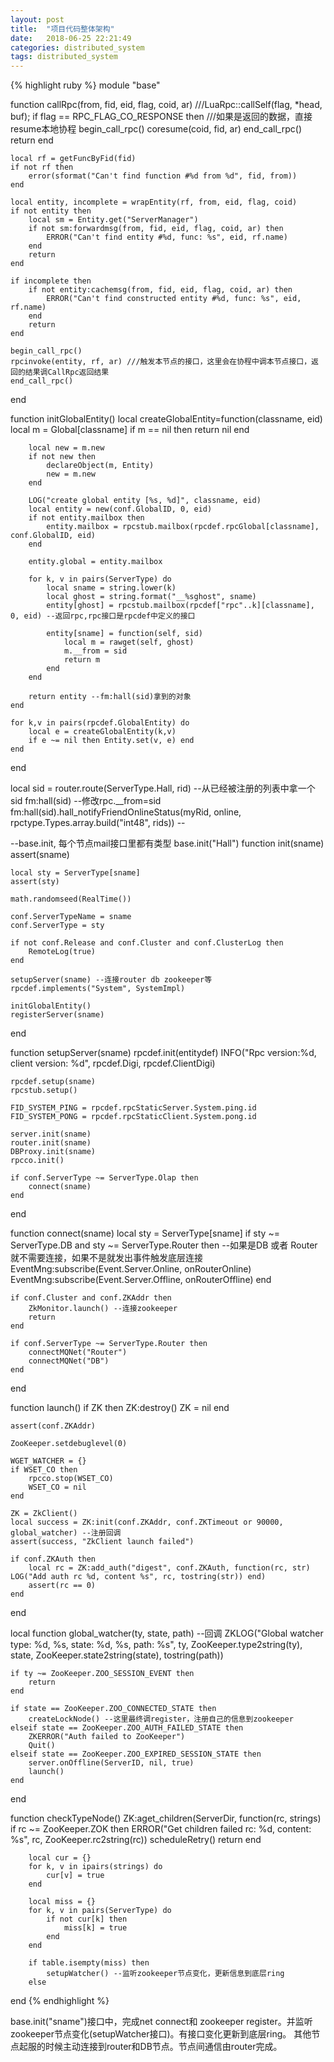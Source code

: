```yaml
---
layout: post
title:  "项目代码整体架构"
date:   2018-06-25 22:21:49
categories: distributed_system
tags: distributed_system
---
```


{% highlight ruby %}
module "base"

function callRpc(from, fid, eid, flag, coid, ar) ///LuaRpc::callSelf(flag, *head, buf); 
    if flag == RPC_FLAG_CO_RESPONSE then ///如果是返回的数据，直接resume本地协程
        begin_call_rpc()
        coresume(coid, fid, ar)
        end_call_rpc()
        return
    end

    local rf = getFuncByFid(fid)
    if not rf then
        error(sformat("Can't find function #%d from %d", fid, from))
    end

    local entity, incomplete = wrapEntity(rf, from, eid, flag, coid)
    if not entity then 
        local sm = Entity.get("ServerManager")
        if not sm:forwardmsg(from, fid, eid, flag, coid, ar) then
            ERROR("Can't find entity #%d, func: %s", eid, rf.name)
        end
        return
    end

    if incomplete then
        if not entity:cachemsg(from, fid, eid, flag, coid, ar) then
            ERROR("Can't find constructed entity #%d, func: %s", eid, rf.name)
        end
        return
    end

    begin_call_rpc()
    rpcinvoke(entity, rf, ar) ///触发本节点的接口，这里会在协程中调本节点接口，返回的结果调CallRpc返回结果
    end_call_rpc()
end

function initGlobalEntity()
    local createGlobalEntity=function(classname, eid)
        local m = Global[classname]
        if m == nil then return nil end
        
        local new = m.new
        if not new then
            declareObject(m, Entity)
            new = m.new
        end
        
        LOG("create global entity [%s, %d]", classname, eid)
        local entity = new(conf.GlobalID, 0, eid)
        if not entity.mailbox then
            entity.mailbox = rpcstub.mailbox(rpcdef.rpcGlobal[classname], conf.GlobalID, eid)
        end

        entity.global = entity.mailbox

        for k, v in pairs(ServerType) do
            local sname = string.lower(k)
            local ghost = string.format("__%sghost", sname)
            entity[ghost] = rpcstub.mailbox(rpcdef["rpc"..k][classname], 0, eid) --返回rpc,rpc接口是rpcdef中定义的接口

            entity[sname] = function(self, sid)
                local m = rawget(self, ghost)
                m.__from = sid
                return m
            end
        end

        return entity --fm:hall(sid)拿到的对象
    end

    for k,v in pairs(rpcdef.GlobalEntity) do
        local e = createGlobalEntity(k,v)
        if e ~= nil then Entity.set(v, e) end
    end
end

local sid = router.route(ServerType.Hall, rid) --从已经被注册的列表中拿一个sid
fm:hall(sid) --修改rpc.__from=sid
fm:hall(sid).hall_notifyFriendOnlineStatus(myRid, online, rpctype.Types.array.build("int48", rids)) --


--base.init, 每个节点mail接口里都有类型 base.init("Hall")
function init(sname)
    assert(sname)

    local sty = ServerType[sname]
    assert(sty)

    math.randomseed(RealTime())

    conf.ServerTypeName = sname
    conf.ServerType = sty

    if not conf.Release and conf.Cluster and conf.ClusterLog then
        RemoteLog(true)
    end
    
    setupServer(sname) --连接router db zookeeper等
    rpcdef.implements("System", SystemImpl)

    initGlobalEntity()
    registerServer(sname) 
end

function setupServer(sname)
    rpcdef.init(entitydef)
    INFO("Rpc version:%d, client version: %d", rpcdef.Digi, rpcdef.ClientDigi)

    rpcdef.setup(sname)
    rpcstub.setup()

    FID_SYSTEM_PING = rpcdef.rpcStaticServer.System.ping.id
    FID_SYSTEM_PONG = rpcdef.rpcStaticClient.System.pong.id

    server.init(sname)
    router.init(sname)
    DBProxy.init(sname)
    rpcco.init()

    if conf.ServerType ~= ServerType.Olap then
        connect(sname)
    end
end

function connect(sname) 
    local sty = ServerType[sname]
    if sty ~= ServerType.DB and sty ~= ServerType.Router then --如果是DB 或者 Router就不需要连接，如果不是就发出事件触发底层连接
        EventMng:subscribe(Event.Server.Online, onRouterOnline)
        EventMng:subscribe(Event.Server.Offline, onRouterOffline)
    end

    if conf.Cluster and conf.ZKAddr then
        ZkMonitor.launch() --连接zookeeper
        return
    end

    if conf.ServerType ~= ServerType.Router then
        connectMQNet("Router")
        connectMQNet("DB")
    end
end

function launch()
    if ZK then
        ZK:destroy()
        ZK = nil
    end

    assert(conf.ZKAddr)

    ZooKeeper.setdebuglevel(0)

    WGET_WATCHER = {}
    if WSET_CO then
        rpcco.stop(WSET_CO)
        WSET_CO = nil
    end

    ZK = ZkClient()
    local success = ZK:init(conf.ZKAddr, conf.ZKTimeout or 90000, global_watcher) --注册回调
    assert(success, "ZkClient launch failed")

    if conf.ZKAuth then
        local rc = ZK:add_auth("digest", conf.ZKAuth, function(rc, str) LOG("Add auth rc %d, content %s", rc, tostring(str)) end)
        assert(rc == 0)
    end
end

local function global_watcher(ty, state, path) --回调
    ZKLOG("Global watcher type: %d, %s, state: %d, %s, path: %s", ty, ZooKeeper.type2string(ty), state, ZooKeeper.state2string(state), tostring(path))

    if ty ~= ZooKeeper.ZOO_SESSION_EVENT then
        return
    end

    if state == ZooKeeper.ZOO_CONNECTED_STATE then
        createLockNode() --这里最终调register，注册自己的信息到zookeeper
    elseif state == ZooKeeper.ZOO_AUTH_FAILED_STATE then
        ZKERROR("Auth failed to ZooKeeper")
        Quit()
    elseif state == ZooKeeper.ZOO_EXPIRED_SESSION_STATE then
        server.onOffline(ServerID, nil, true)
        launch()
    end
end

function checkTypeNode()
    ZK:aget_children(ServerDir, function(rc, strings)
        if rc ~= ZooKeeper.ZOK then
            ERROR("Get children failed rc: %d, content: %s", rc, ZooKeeper.rc2string(rc))
            scheduleRetry()
            return
        end

        local cur = {}
        for k, v in ipairs(strings) do
            cur[v] = true
        end

        local miss = {}
        for k, v in pairs(ServerType) do
            if not cur[k] then
                miss[k] = true
            end
        end

        if table.isempty(miss) then
            setupWatcher() --监听zookeeper节点变化，更新信息到底层ring
        else
end
{% endhighlight %}

base.init("sname")接口中，完成net connect和 zookeeper register。并监听zookeeper节点变化(setupWatcher接口)。有接口变化更新到底层ring。
其他节点起服的时候主动连接到router和DB节点。节点间通信由router完成。


